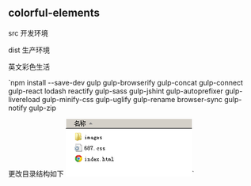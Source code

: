 ## colorful-elements 

src 开发环境

dist 生产环境

英文彩色生活

`npm install --save-dev gulp gulp-browserify gulp-concat gulp-connect gulp-react lodash reactify gulp-sass gulp-jshint gulp-autoprefixer gulp-livereload  gulp-minify-css gulp-uglify gulp-rename browser-sync gulp-notify gulp-zip


更改目录结构如下
![](./zip/hu.png)`